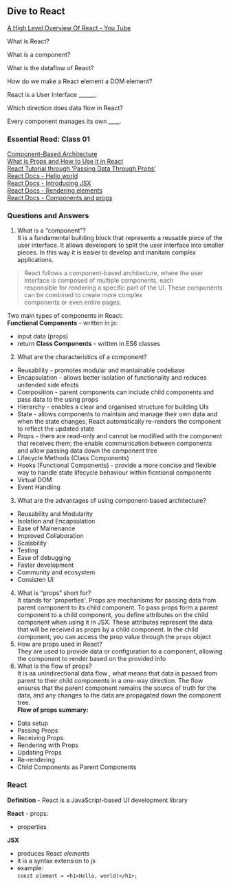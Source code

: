 ## Dive to React

[A High Level Overview Of React - You Tube](https://www.youtube.com/watch?v=FRjlF74_EZk)

What is React?

What is a component?

What is the dataflow of React?

How do we make a React element a DOM element?

React is a User Interface ______.

Which direction does data flow in React?

Every component manages its own ____.

### Essential Read: Class 01
[Component-Based Architecture]()  
[What is Props and How to Use it in React]()  
[React Tutorial through ‘Passing Data Through Props’](https://react.dev/learn/tutorial-tic-tac-toe)  
[React Docs - Hello world](https://legacy.reactjs.org/docs/hello-world.html)  
[React Docs - Introducing JSX](https://legacy.reactjs.org/docs/introducing-jsx.html)  
[React Docs - Rendering elements](https://legacy.reactjs.org/docs/rendering-elements.html)  
[React Docs - Components and props](https://legacy.reactjs.org/docs/components-and-props.html)  


### Questions and Answers
1. What is a “component”?  
It is a fundamental building block that represents a reusable piece of the user interface. It allows developers to split the user interface into smaller pieces. In this way it is easier to develop and manitain complex applications.  
>React follows a component-based architecture, where the user interface is composed of multiple components, each  
>responsible for rendering a specific part of the UI. These components can be combined to create more complex  
>components or even entire pages.  

Two main types of components in React:  
**Functional Components** - written in js:
- input data (props)  
- return
**Class Components** - written in ES6 classes
2. What are the characteristics of a component?  
- Reusability - promotes modular and mantainable codebase  
- Encapsulation - allows better isolation of functionality and reduces unitended side efects   
- Composition - parent components can include child components   and pass data to the using props
- Hierarchy - enables a clear and organised structure for building UIs  
- State - allows components to maintain and manage their own data and when the state changes, React automatically re-renders  the component to reflect the updated state  
- Props - there are read-only and cannot be modified with the component that receives them; the enable communication between components and allow passing data down the component tree   
- Lifecycle Methods (Class Components)  
- Hooks (Functional Components) - provide a more concise and flexible way to handle state lifecycle behaviour within ficntional components  
- Virtual DOM    
- Event Handling  
3. What are the advantages of using component-based architecture?  
- Reusability and Modularity  
- Isolation and Encapsulation  
- Ease of Mainenance  
- Improved Collaboration  
- Scalability  
- Testing  
- Ease of debugging  
- Faster development
- Community and ecosystem  
- Consisten UI  
4. What is “props” short for?  
It stands for 'properties'. Props are mechanisms for passing data from parent component to its child component. To pass props form a parent component to a child component, you define attributes on the child component when using it in JSX. These attributes represent the data that will be received as props by a child component. In the child component, you can access the prop value through the `props` object
5. How are props used in React?  
They are used to provide data or configuration to a component, allowing the component to render based on the provided info  
6. What is the flow of props?  
It is aa unindirectional data flow , what means that data is passed from parent to their child components in a one-way direction. The flow ensures that the parent component remains the source of truth for the data, and any changes to the data are propagated down the component tree.  
**Flow of props summary:**  
- Data setup  
- Passing Props  
- Receiving Props  
- Rendering with Props  
- Updating Props  
- Re-rendering  
- Child Components as Parent Components

### React
**Definition** - React is a JavaScript-based UI development library

**React** - props:
- properties

**JSX** 
- produces React *elements*  
- it is a syntax extension to js  
- example:  
`const element = <h1>Hello, world!</h1>;`
